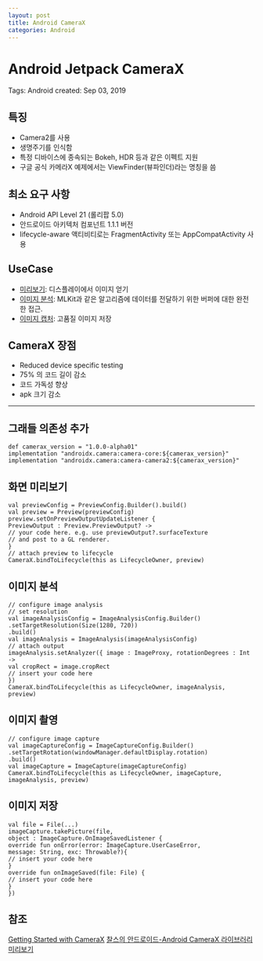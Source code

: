 ```yaml
---
layout: post
title: Android CameraX
categories: Android
---
```


# Android Jetpack CameraX

Tags: Android
created: Sep 03, 2019

## 특징

- Camera2를 사용
- 생명주기를 인식함
- 특정 디바이스에 종속되는 Bokeh, HDR 등과 같은 이펙트 지원
- 구글 공식 카메라X 예제에서는 ViewFinder(뷰파인더)라는 명칭을 씀

## 최소 요구 사항

- Android API Level 21 (롤리팝 5.0)
- 안드로이드 아키텍처 컴포넌트 1.1.1 버전
- lifecycle-aware 액티비티로는 FragmentActivity 또는 AppCompatActivity 사용

## UseCase

- [미리보기](https://tech.burt.pe.kr/android/camerax/preview): 디스플레이에서 이미지 얻기
- [이미지 분석](https://tech.burt.pe.kr/android/camerax/analyze-image): MLKit과 같은 알고리즘에 데이터를 전달하기 위한 버퍼에 대한 완전한 접근.
- [이미지 캡처](https://tech.burt.pe.kr/android/camerax/take-photo): 고품질 이미지 저장

## CameraX 장점

- Reduced device specific testing
- 75% 의 코드 길이 감소
- 코드 가독성 향상
- apk 크기 감소

---

## 그래들 의존성 추가

    def camerax_version = "1.0.0-alpha01"
    implementation "androidx.camera:camera-core:${camerax_version}"
    implementation "androidx.camera:camera-camera2:${camerax_version}"

## 화면 미리보기

    val previewConfig = PreviewConfig.Builder().build()
    val preview = Preview(previewConfig)
    preview.setOnPreviewOutputUpdateListener {
    PreviewOutput : Preview.PreviewOutput? ->
    // your code here. e.g. use previewOutput?.surfaceTexture
    // and post to a GL renderer.
    }
    // attach preview to lifecycle
    CameraX.bindToLifecycle(this as LifecycleOwner, preview)

## 이미지 분석

    // configure image analysis
    // set resolution
    val imageAnalysisConfig = ImageAnalysisConfig.Builder()
    .setTargetResolution(Size(1280, 720))
    .build()
    val imageAnalysis = ImageAnalysis(imageAnalysisConfig)
    // attach output
    imageAnalysis.setAnalyzer({ image : ImageProxy, rotationDegrees : Int ->
    val cropRect = image.cropRect
    // insert your code here
    })
    CameraX.bindToLifecycle(this as LifecycleOwner, imageAnalysis, preview)

## 이미지 촬영

    // configure image capture
    val imageCaptureConfig = ImageCaptureConfig.Builder()
    .setTargetRotation(windowManager.defaultDisplay.rotation)
    .build()
    val imageCapture = ImageCapture(imageCaptureConfig)
    CameraX.bindToLifecycle(this as LifecycleOwner, imageCapture, imageAnalysis, preview)

## 이미지 저장

    val file = File(...)
    imageCapture.takePicture(file,
    object : ImageCapture.OnImageSavedListener {
    override fun onError(error: ImageCapture.UserCaseError,
    message: String, exc: Throwable?){
    // insert your code here
    }
    override fun onImageSaved(file: File) {
    // insert your code here
    }
    })



## 참조

[Getting Started with CameraX](https://codelabs.developers.google.com/codelabs/camerax-getting-started/#0)
[찰스의 안드로이드-Android CameraX 라이브러리 미리보기](https://www.charlezz.com/?p=1237)
